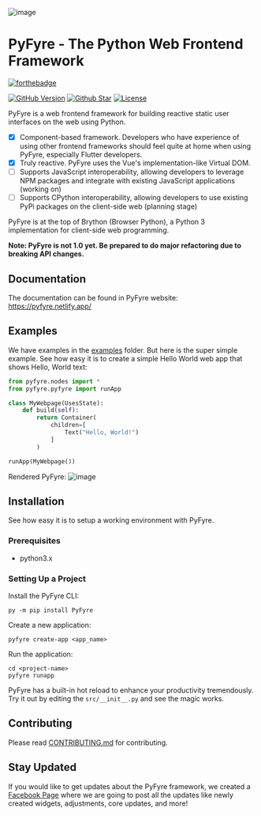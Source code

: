 ![image](https://user-images.githubusercontent.com/64759159/151080177-2b2ab45a-86e5-4746-b92f-6c4edd1aaa8f.png)

# PyFyre - The Python Web Frontend Framework
[![forthebadge](https://forthebadge.com/images/badges/made-with-python.svg)](https://forthebadge.com)

[![GitHub Version](https://img.shields.io/github/release/pyfyre/pyfyre.svg?style=for-the-badge)](https://github.com/pyfyre/pyfyre/releases)
[![Github Star](https://img.shields.io/github/stars/pyfyre/pyfyre.svg?style=for-the-badge)](https://github.com/pyfyre/pyfyre/stargazers) 
[![License](https://img.shields.io/github/license/pyfyre/pyfyre.svg?style=for-the-badge)](https://github.com/pyfyre/pyfyre/blob/main/LICENSE)

PyFyre is a web frontend framework for building reactive static user interfaces on the web using Python.
- [x] Component-based framework. Developers who have experience of using other frontend frameworks should feel quite at home when using PyFyre, especially Flutter developers.
- [x] Truly reactive. PyFyre uses the Vue's implementation-like Virtual DOM.
- [ ] Supports JavaScript interoperability, allowing developers to leverage NPM packages and integrate with existing JavaScript applications (working on)
- [ ] Supports CPython interoperability, allowing developers to use existing PyPi packages on the client-side web (planning stage)

PyFyre is at the top of Brython (Browser Python), a Python 3 implementation for client-side web programming.

**Note: PyFyre is not 1.0 yet. Be prepared to do major refactoring due to breaking API changes.**

## Documentation
The documentation can be found in PyFyre website:
https://pyfyre.netlify.app/

## Examples
We have examples in the [examples](examples) folder. But here is the super simple example.
See how easy it is to create a simple Hello World web app that shows Hello, World text:

```py
from pyfyre.nodes import *
from pyfyre.pyfyre import runApp

class MyWebpage(UsesState):
    def build(self):
        return Container(
            children=[
                Text("Hello, World!")
            ]
        )

runApp(MyWebpage())
```

Rendered PyFyre:
![image](https://user-images.githubusercontent.com/64759159/111881940-d80e4380-89ed-11eb-9ffc-d607d80896fb.png)

## Installation
See how easy it is to setup a working environment with PyFyre.

### Prerequisites
* python3.x

### Setting Up a Project
Install the PyFyre CLI:
```
py -m pip install PyFyre
```
Create a new application:
```
pyfyre create-app <app_name>
```
Run the application:
```
cd <project-name>
pyfyre runapp
```
PyFyre has a built-in hot reload to enhance your productivity tremendously. Try it out by editing the `src/__init__.py` and see the magic works.

## Contributing
Please read [CONTRIBUTING.md](CONTRIBUTING.md) for contributing.

## Stay Updated
If you would like to get updates about the PyFyre framework, we created a [Facebook Page](https://www.facebook.com/PyFyreframework) where we are going to post all the updates like newly created widgets, adjustments, core updates, and more!

